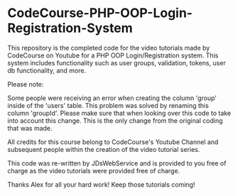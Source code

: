 # CodeCourse-PHP-OOP-Login-Registration-System
This repository is the completed code for the video tutorials made by CodeCourse on Youtube for a PHP OOP Login/Registration system. This system includes functionality such as user groups, validation, tokens, user db functionality, and more.

Please note:

Some people were receiving an error when creating the column 'group' inside of the 'users' table. This problem was solved by renaming this column 'groupId'. Please make sure that when looking over this code to take into account this change. This is the only change from the original coding that was made.

All credits for this course belong to CodeCourse's Youtube Channel and subsequent people within the creation of the video tutorial series.

This code was re-written by JDsWebService and is provided to you free of charge as the video tutorials were provided free of charge.

Thanks Alex for all your hard work! Keep those tutorials coming!
